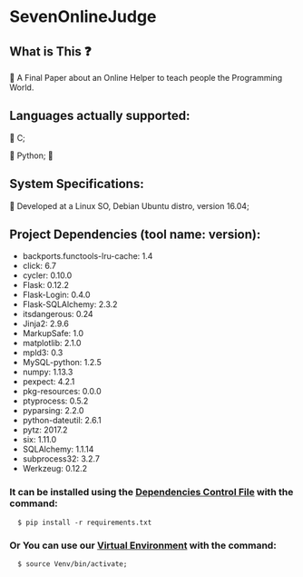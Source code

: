 # SevenOnlineJudge

## What is This :question:
  :small_blue_diamond: A Final Paper about an Online Helper to teach people the Programming World.

## Languages actually supported:
  :small_blue_diamond: C;
  
  :small_blue_diamond: Python; :snake:
  
## System Specifications:
  :small_blue_diamond: Developed at a Linux SO, Debian Ubuntu distro, version 16.04;

## Project Dependencies (tool name: version):
  - backports.functools-lru-cache: 1.4
  - click: 6.7
  - cycler: 0.10.0
  - Flask: 0.12.2
  - Flask-Login: 0.4.0
  - Flask-SQLAlchemy: 2.3.2
  - itsdangerous: 0.24
  - Jinja2: 2.9.6
  - MarkupSafe: 1.0
  - matplotlib: 2.1.0
  - mpld3: 0.3
  - MySQL-python: 1.2.5
  - numpy: 1.13.3
  - pexpect: 4.2.1
  - pkg-resources: 0.0.0
  - ptyprocess: 0.5.2
  - pyparsing: 2.2.0
  - python-dateutil: 2.6.1
  - pytz: 2017.2
  - six: 1.11.0
  - SQLAlchemy: 1.1.14
  - subprocess32: 3.2.7
  - Werkzeug: 0.12.2
  
  ### It can be installed using the [Dependencies Control File](https://github.com/rvbonfimm/sevenonlinejudge/blob/master/web/requirements.txt) with the command:
  
      $ pip install -r requirements.txt

  ### Or You can use our [Virtual Environment](https://github.com/rvbonfimm/sevenonlinejudge/tree/master/web/venv) with the command:
  
      $ source Venv/bin/activate;
